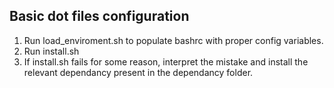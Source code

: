 ## Basic dot files configuration

1. Run load_enviroment.sh to populate bashrc with proper config variables.
2. Run install.sh
3. If install.sh fails for some reason, interpret the mistake and install the relevant dependancy present in the dependancy folder.

